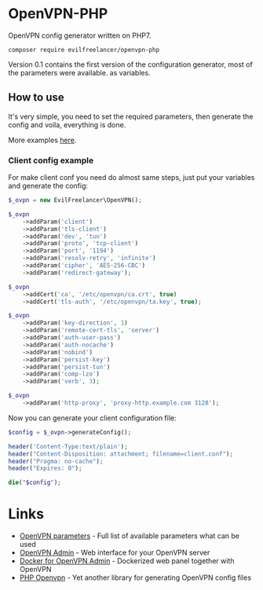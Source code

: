 # OpenVPN-PHP

OpenVPN config generator written on PHP7.

    composer require evilfreelancer/openvpn-php

Version 0.1 contains the first version of the configuration generator,
most of the parameters were available. as variables.

## How to use

It's very simple, you need to set the required parameters, then
generate the config and voila, everything is done.

More examples [here](extra).

### Client config example

For make client conf you need do almost same steps, just put your
variables and generate the config:

```php
$_ovpn = new EvilFreelancer\OpenVPN();

$_ovpn
    ->addParam('client')
    ->addParam('tls-client')
    ->addParam('dev', 'tun')
    ->addParam('proto', 'tcp-client')
    ->addParam('port', '1194')
    ->addParam('resolv-retry', 'infinite')
    ->addParam('cipher', 'AES-256-CBC')
    ->addParam('redirect-gateway');

$_ovpn
    ->addCert('ca', '/etc/openvpn/ca.crt', true)
    ->addCert('tls-auth', '/etc/openvpn/ta.key', true);

$_ovpn
    ->addParam('key-direction', 1)
    ->addParam('remote-cert-tls', 'server')
    ->addParam('auth-user-pass')
    ->addParam('auth-nocache')
    ->addParam('nobind')
    ->addParam('persist-key')
    ->addParam('persist-tun')
    ->addParam('comp-lzo')
    ->addParam('verb', 3);

$_ovpn
    ->addParam('http-proxy', 'proxy-http.example.com 3128');
```

Now you can generate your client configuration file:

```php
$config = $_ovpn->generateConfig();

header('Content-Type:text/plain');
header("Content-Disposition: attachment; filename=client.conf");
header("Pragma: no-cache");
header("Expires: 0");

die("$config");
```

# Links

* [OpenVPN parameters](https://openvpn.net/index.php/open-source/documentation/manuals/65-openvpn-20x-manpage.html) - Full list of available parameters what can be used
* [OpenVPN Admin](https://github.com/Chocobozzz/OpenVPN-Admin) - Web interface for your OpenVPN server
* [Docker for OpenVPN Admin](https://github.com/EvilFreelancer/docker-openvpn-admin) - Dockerized web panel together with OpenVPN
* [PHP Openvpn](https://github.com/paranic/openvpn) - Yet another library for generating OpenVPN config files
